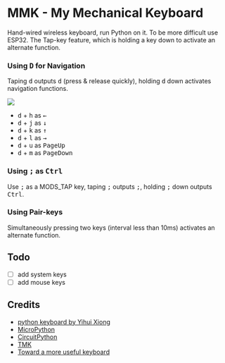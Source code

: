 MMK - My Mechanical Keyboard
======================
Hand-wired wireless keyboard, run Python on it. To be more difficult use ESP32.
The Tap-key feature, which is holding a key down to activate an alternate function.
### Using <kbd>D</kbd> for Navigation
Taping <kbd>d</kbd> outputs <kbd>d</kbd> (press & release quickly), holding <kbd>d</kbd> down activates navigation functions.

![](img/d-for-navigation.png)

+ <kbd>d</kbd> + <kbd>h</kbd> as <kbd>←</kbd>
+ <kbd>d</kbd> + <kbd>j</kbd> as <kbd>↓</kbd>
+ <kbd>d</kbd> + <kbd>k</kbd> as <kbd>↑</kbd>
+ <kbd>d</kbd> + <kbd>l</kbd> as <kbd>→</kbd>
+ <kbd>d</kbd> + <kbd>u</kbd> as <kbd>PageUp</kbd>
+ <kbd>d</kbd> + <kbd>m</kbd> as <kbd>PageDown</kbd>

### Using <kbd>;</kbd> as <kbd>Ctrl</kbd>
Use <kbd>;</kbd> as a MODS_TAP key, taping <kbd>;</kbd> outputs <kbd>;</kbd>, holding <kbd>;</kbd> down outputs <kbd>Ctrl</kbd>.

### Using Pair-keys
Simultaneously pressing two keys (interval less than 10ms) activates an alternate function.

## Todo
- [ ] add system keys
- [ ] add mouse keys

## Credits
+ [python keyboard by Yihui Xiong](https://gitee.com/makerdiary/python-keyboard)
+ [MicroPython](https://github.com/micropython/micropython)
+ [CircuitPython](https://github.com/adafruit/circuitpython)
+ [TMK](https://github.com/tmk/tmk_keyboard)
+ [Toward a more useful keyboard](https://github.com/jasonrudolph/keyboard)
